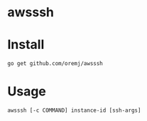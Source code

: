 # awsssh

# Install
`go get github.com/oremj/awsssh`

# Usage
`awsssh [-c COMMAND] instance-id [ssh-args]`
